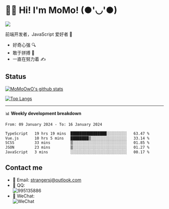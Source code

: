 # 👨‍🎓 Hi! I'm MoMo! (●'◡'●)

[![](https://img.shields.io/badge/-@MoMoOwO-%23181717?style=flat-square&logo=github)](https://github.com/MoMoOwO)

前端开发者，JavaScript 爱好者 💖
- 好奇心强 🔍
- 敢于拼搏 💪
- 一直在努力着 ✍

## Status

[![MoMoOwO's github stats](https://github-readme-stats.vercel.app/api?username=MoMoOwO&show_icons=true&theme=tokyonight)](https://github.com/MoMoOwO)

[![Top Langs](https://github-readme-stats.vercel.app/api/top-langs/?username=MoMoOwO&layout=compact&theme=tokyonight)](https://github.com/MoMoOwO)

---

📊 **Weekly development breakdown**

<!--START_SECTION:waka-->

```txt
From: 09 January 2024 - To: 16 January 2024

TypeScript   19 hrs 19 mins  ████████████████░░░░░░░░░   63.47 %
Vue.js       10 hrs 5 mins   ████████▒░░░░░░░░░░░░░░░░   33.14 %
SCSS         33 mins         ▒░░░░░░░░░░░░░░░░░░░░░░░░   01.85 %
JSON         23 mins         ▒░░░░░░░░░░░░░░░░░░░░░░░░   01.27 %
JavaScript   3 mins          ░░░░░░░░░░░░░░░░░░░░░░░░░   00.17 %
```

<!--END_SECTION:waka-->

## Contact me

- 📧 Email: strangersj@outlook.com
- 🐧 QQ:  
  ![995135886](https://i.loli.net/2020/11/27/Yx6eDSQi34Va5IA.jpg)
- 💭 WeChat:  
  ![WeChat](https://i.loli.net/2020/11/27/wWX6uVoIQqig5KP.jpg)
  
